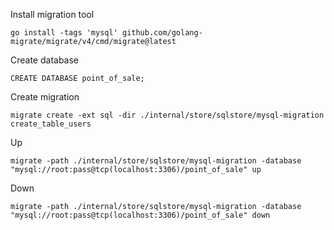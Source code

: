 Install migration tool

```
go install -tags 'mysql' github.com/golang-migrate/migrate/v4/cmd/migrate@latest
```

Create database

```
CREATE DATABASE point_of_sale;
```

Create migration

```
migrate create -ext sql -dir ./internal/store/sqlstore/mysql-migration create_table_users
```

Up

```
migrate -path ./internal/store/sqlstore/mysql-migration -database "mysql://root:pass@tcp(localhost:3306)/point_of_sale" up
```

Down

```
migrate -path ./internal/store/sqlstore/mysql-migration -database "mysql://root:pass@tcp(localhost:3306)/point_of_sale" down
```
